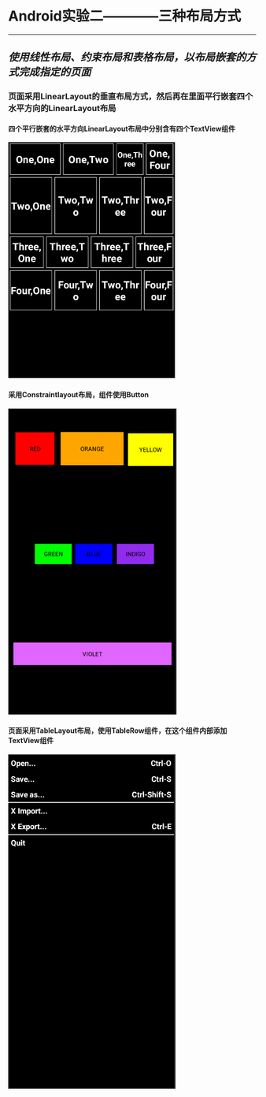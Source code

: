 # Android实验二————三种布局方式
---
## ***使用线性布局、约束布局和表格布局，以布局嵌套的方式完成指定的页面***
### 页面采用LinearLayout的垂直布局方式，然后再在里面平行嵌套四个水平方向的LinearLayout布局
#### 四个平行嵌套的水平方向LinearLayout布局中分别含有四个TextView组件
![img_lab2_01](https://github.com/Saberalter123/lab2/blob/master/images/img_lab2_01.png)
#### 采用Constraintlayout布局，组件使用Button
![img_lab2_02](https://github.com/Saberalter123/lab2/blob/master/images/img_lab2_02.png)
#### 页面采用TableLayout布局，使用TableRow组件，在这个组件内部添加TextView组件
![img_lab2_03](https://github.com/Saberalter123/lab2/blob/master/images/img_lab2_03.png)

